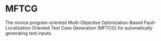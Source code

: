# MFTCG
 The novice program-oriented Multi-Objective Optimization-Based Fault-Localization Oriented Test Case Generation (MFTCG) for automatically generating test inputs.
